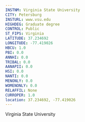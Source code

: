 ```yaml
---
INSTNM: Virginia State University
CITY: Petersburg
INSTURL: www.vsu.edu
HIGHDEG: Graduate degree
CONTROL: Public
ST_FIPS: Virginia
LATITUDE: 37.234692
LONGITUDE: -77.419026
HBCU: 1.0
PBI: 0.0
ANNHI: 0.0
TRIBAL: 0.0
AANAPII: 0.0
HSI: 0.0
NANTI: 0.0
MENONLY: 0.0
WOMENONLY: 0.0
RELAFFIL: None
CURROPER: 1.0
location: 37.234692, -77.419026
---
```

Virginia State University
